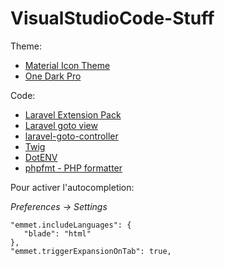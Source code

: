 # VisualStudioCode-Stuff

Theme:

- [Material Icon Theme](https://marketplace.visualstudio.com/items?itemName=PKief.material-icon-theme)
- [One Dark Pro](https://marketplace.visualstudio.com/items?itemName=zhuangtongfa.Material-theme)

Code:

- [Laravel Extension Pack](https://marketplace.visualstudio.com/items?itemName=onecentlin.laravel-extension-pack)
- [Laravel goto view](https://marketplace.visualstudio.com/items?itemName=codingyu.laravel-goto-view)
- [laravel-goto-controller](https://marketplace.visualstudio.com/items?itemName=stef-k.laravel-goto-controller)
- [Twig](https://marketplace.visualstudio.com/items?itemName=whatwedo.twig)
- [DotENV](https://marketplace.visualstudio.com/items?itemName=mikestead.dotenv)
- [phpfmt - PHP formatter](https://marketplace.visualstudio.com/items?itemName=kokororin.vscode-phpfmt)

Pour activer l'autocompletion:

*Preferences -> Settings*


    "emmet.includeLanguages": {
       "blade": "html"
    },
    "emmet.triggerExpansionOnTab": true,
